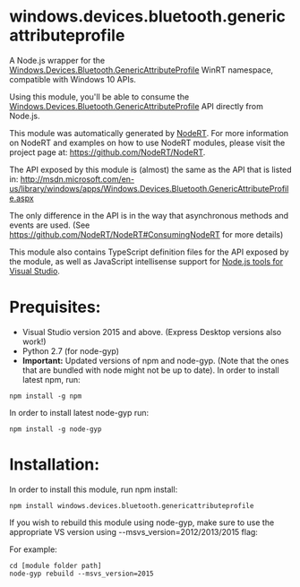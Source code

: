 # windows.devices.bluetooth.genericattributeprofile

A Node.js wrapper for the <a href="http://msdn.microsoft.com/en-us/library/windows/apps/Windows.Devices.Bluetooth.GenericAttributeProfile.aspx" target="_blank">Windows.Devices.Bluetooth.GenericAttributeProfile</a> WinRT namespace, compatible with Windows 10 APIs.

Using this module, you'll be able to consume the <a href="http://msdn.microsoft.com/en-us/library/windows/apps/Windows.Devices.Bluetooth.GenericAttributeProfile.aspx" target="_blank">Windows.Devices.Bluetooth.GenericAttributeProfile</a> API directly from Node.js.

This module was automatically generated by <a href="https://github.com/NodeRT/NodeRT" target="_blank">NodeRT</a>.
For more information on NodeRT and examples on how to use NodeRT modules, please visit the project page at: <a href="https://github.com/NodeRT/NodeRT" target="_blank">https://github.com/NodeRT/NodeRT</a>.

The API exposed by this module is (almost) the same as the API that is listed in: <a href="http://msdn.microsoft.com/en-us/library/windows/apps/Windows.Devices.Bluetooth.GenericAttributeProfile.aspx" target="_blank">http://msdn.microsoft.com/en-us/library/windows/apps/Windows.Devices.Bluetooth.GenericAttributeProfile.aspx</a>

The only difference in the API is in the way that asynchronous methods and events are used. (See <a href="https://github.com/NodeRT/NodeRT#ConsumingNodeRT" target="_blank">https://github.com/NodeRT/NodeRT#ConsumingNodeRT</a> for more details)

This module also contains TypeScript definition files for the API exposed by the module, as well as JavaScript intellisense support for <a href="http://nodejstools.codeplex.com/" target="_blank">Node.js tools for Visual Studio</a>.

# Prequisites:

-   Visual Studio version 2015 and above. (Express Desktop versions also work!)
-   Python 2.7 (for node-gyp)
-   <b>Important:</b> Updated versions of npm and node-gyp. (Note that the ones that are bundled with node might not be up to date). In order to install latest npm, run:

```
npm install -g npm
```

In order to install latest node-gyp run:

```
npm install -g node-gyp
```

# Installation:

In order to install this module, run npm install:

```
npm install windows.devices.bluetooth.genericattributeprofile
```

If you wish to rebuild this module using node-gyp, make sure to use the appropriate VS version using --msvs_version=2012/2013/2015 flag:

For example:

```
cd [module folder path]
node-gyp rebuild --msvs_version=2015
```
